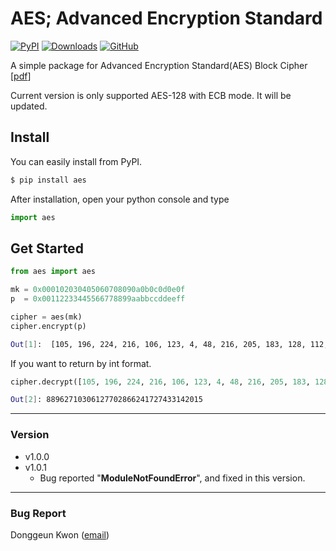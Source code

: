 # AES; Advanced Encryption Standard

[![PyPI](https://img.shields.io/pypi/v/aes)](https://pypi.org/project/aes/) 
[![Downloads](https://pepy.tech/badge/aes)](https://pypi.org/project/aes/)
[![GitHub](https://img.shields.io/github/license/donggeunkwon/aes)](https://github.com/donggeunkwon/aes/blob/master/LICENSE)

A simple package for Advanced Encryption Standard(AES) Block Cipher [[pdf](http://csrc.nist.gov/publications/fips/fips197/fips-197.pdf)]

Current version is only supported AES-128 with ECB mode. It will be updated.


## Install

You can easily install from PyPI.

```bash
$ pip install aes
```

After installation, open your python console and type
```python
import aes
```

## Get Started
```python
from aes import aes

mk = 0x000102030405060708090a0b0c0d0e0f
p  = 0x00112233445566778899aabbccddeeff

cipher = aes(mk)
cipher.encrypt(p)
```

```bash
Out[1]:  [105, 196, 224, 216, 106, 123, 4, 48, 216, 205, 183, 128, 112, 180, 197, 90]
```

If you want to return by int format.
```python
cipher.decrypt([105, 196, 224, 216, 106, 123, 4, 48, 216, 205, 183, 128, 112, 180, 197, 90], byte=True)
```

```bash
Out[2]: 88962710306127702866241727433142015
```


------
### Version
- v1.0.0 
- v1.0.1
  + Bug reported "__ModuleNotFoundError__", and fixed in this version.


------
### Bug Report
Donggeun Kwon ([email](donggeun.kwon@gmail.com))
